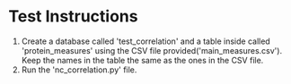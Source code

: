# Test Instructions

1. Create a database called 'test_correlation' and a table inside called 'protein_measures' using the CSV file provided('main_measures.csv'). Keep the names in the table the same as the ones in the CSV file.
2. Run the 'nc_correlation.py' file.
